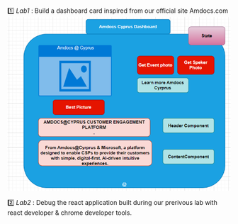 :one: _Lab1_  : Build a dashboard card inspired from our official site Amdocs.com  
![dashboard](./img/dashboard.png)  

:two: _Lab2_ : Debug the react application built during our prerivous lab with react developer & chrome developer tools. 
